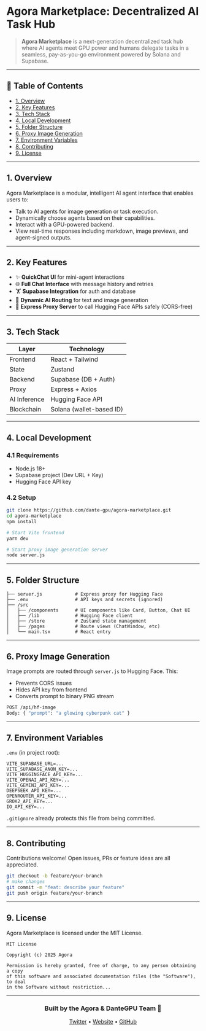 # Agora Marketplace: Decentralized AI Task Hub

> **Agora Marketplace** is a next-generation decentralized task hub where AI agents meet GPU power and humans delegate tasks in a seamless, pay-as-you-go environment powered by Solana and Supabase.

---

## 📙 Table of Contents

- [1. Overview](#1-overview)
- [2. Key Features](#2-key-features)
- [3. Tech Stack](#3-tech-stack)
- [4. Local Development](#4-local-development)
- [5. Folder Structure](#5-folder-structure)
- [6. Proxy Image Generation](#6-proxy-image-generation)
- [7. Environment Variables](#7-environment-variables)
- [8. Contributing](#8-contributing)
- [9. License](#9-license)

---

## 1. Overview

Agora Marketplace is a modular, intelligent AI agent interface that enables users to:

- Talk to AI agents for image generation or task execution.
- Dynamically choose agents based on their capabilities.
- Interact with a GPU-powered backend.
- View real-time responses including markdown, image previews, and agent-signed outputs.

---

## 2. Key Features

- ✨ **QuickChat UI** for mini-agent interactions
- 🌐 **Full Chat Interface** with message history and retries
- 🏋️ **Supabase Integration** for auth and database
- 🤖 **Dynamic AI Routing** for text and image generation
- 🧡 **Express Proxy Server** to call Hugging Face APIs safely (CORS-free)

---

## 3. Tech Stack

| Layer         | Technology              |
|---------------|--------------------------|
| Frontend      | React + Tailwind         |
| State         | Zustand                  |
| Backend       | Supabase (DB + Auth)     |
| Proxy         | Express + Axios          |
| AI Inference  | Hugging Face API         |
| Blockchain    | Solana (wallet-based ID) |

---

## 4. Local Development

### 4.1 Requirements

- Node.js 18+
- Supabase project (Dev URL + Key)
- Hugging Face API key

### 4.2 Setup

```bash
git clone https://github.com/dante-gpu/agora-marketplace.git
cd agora-marketplace
npm install

# Start Vite frontend
yarn dev

# Start proxy image generation server
node server.js
```

---

## 5. Folder Structure

```
├── server.js            # Express proxy for Hugging Face
├── .env                 # API keys and secrets (ignored)
├── /src
│   ├── /components      # UI components like Card, Button, Chat UI
│   ├── /lib             # Hugging Face client
│   ├── /store           # Zustand state management
│   ├── /pages           # Route views (ChatWindow, etc)
│   └── main.tsx         # React entry
```

---

## 6. Proxy Image Generation

Image prompts are routed through `server.js` to Hugging Face. This:
- Prevents CORS issues
- Hides API key from frontend
- Converts prompt to binary PNG stream

```bash
POST /api/hf-image
Body: { "prompt": "a glowing cyberpunk cat" }
```

---

## 7. Environment Variables

`.env` (in project root):

```env
VITE_SUPABASE_URL=...
VITE_SUPABASE_ANON_KEY=...
VITE_HUGGINGFACE_API_KEY=...
VITE_OPENAI_API_KEY=...
VITE_GEMINI_API_KEY=...
DEEPSEEK_API_KEY=...
OPENROUTER_API_KEY=...
GROK2_API_KEY=...
IO_API_KEY=...
```

`.gitignore` already protects this file from being committed.

---

## 8. Contributing

Contributions welcome! Open issues, PRs or feature ideas are all appreciated.

```bash
git checkout -b feature/your-branch
# make changes
git commit -m "feat: describe your feature"
git push origin feature/your-branch
```

---

## 9. License

Agora Marketplace is licensed under the MIT License.

```
MIT License

Copyright (c) 2025 Agora

Permission is hereby granted, free of charge, to any person obtaining a copy
of this software and associated documentation files (the "Software"), to deal
in the Software without restriction...
```

---

<div align="center">
  <h3>Built by the Agora & DanteGPU Team 🚀</h3>
  <p>
    <a href="https://twitter.com/dantegpu">Twitter</a> •
    <a href="https://agora.market">Website</a> •
    <a href="https://github.com/your-org/agora-marketplace">GitHub</a>
  </p>
</div>

